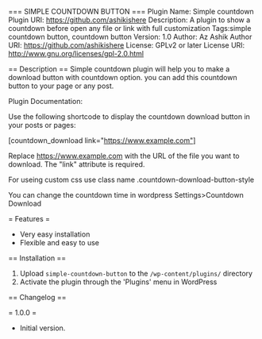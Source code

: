 === SIMPLE COUNTDOWN  BUTTON ===
Plugin Name: Simple countdown 
Plugin URI: https://github.com/ashikishere
Description: A plugin to show a countdown before open any file or link with full customization 
Tags:simple countdown   button, countdown  button
Version: 1.0
Author: Az Ashik
Author URI: https://github.com/ashikishere
License: GPLv2 or later 
License URI: http://www.gnu.org/licenses/gpl-2.0.html




== Description ==
Simple countdown plugin will help you to make a download button with countdown option. you can add this countdown button to your page or any post.

Plugin Documentation:

Use the following shortcode to display the countdown download button in your posts or pages:

[countdown_download link="https://www.example.com"]

Replace https://www.example.com with the URL of the file you want to download. The "link" attribute is required.

For useing custom css use class name .countdown-download-button-style

You can change the countdown time in wordpress Settings>Countdown Download


= Features =

* Very easy installation
* Flexible and easy to use

== Installation ==
1. Upload `simple-countdown-button` to the `/wp-content/plugins/` directory
2. Activate the plugin through the 'Plugins' menu in WordPress


== Changelog ==

= 1.0.0 =

* Initial version.